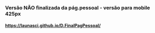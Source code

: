 ### Versão NÃO finalizada da pág.pessoal - versão para mobile 425px

#### https://launasci.github.io/D.FinalPagPessoal/
